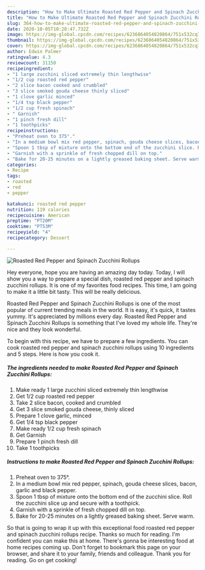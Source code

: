 ```yaml
---
description: "How to Make Ultimate Roasted Red Pepper and Spinach Zucchini Rollups"
title: "How to Make Ultimate Roasted Red Pepper and Spinach Zucchini Rollups"
slug: 364-how-to-make-ultimate-roasted-red-pepper-and-spinach-zucchini-rollups
date: 2020-10-05T10:28:47.732Z
image: https://img-global.cpcdn.com/recipes/6236864054820864/751x532cq70/roasted-red-pepper-and-spinach-zucchini-rollups-recipe-main-photo.jpg
thumbnail: https://img-global.cpcdn.com/recipes/6236864054820864/751x532cq70/roasted-red-pepper-and-spinach-zucchini-rollups-recipe-main-photo.jpg
cover: https://img-global.cpcdn.com/recipes/6236864054820864/751x532cq70/roasted-red-pepper-and-spinach-zucchini-rollups-recipe-main-photo.jpg
author: Edwin Palmer
ratingvalue: 4.3
reviewcount: 31150
recipeingredient:
- "1 large zucchini sliced extremely thin lengthwise"
- "1/2 cup roasted red pepper"
- "2 slice bacon cooked and crumbled"
- "3 slice smoked gouda cheese thinly sliced"
- "1 clove garlic minced"
- "1/4 tsp black pepper"
- "1/2 cup fresh spinach"
- " Garnish"
- "1 pinch fresh dill"
- "1 toothpicks"
recipeinstructions:
- "Preheat oven to 375°."
- "In a medium bowl mix red pepper, spinach, gouda cheese slices, bacon, garlic and black pepper."
- "Spoon 1 tbsp of mixture onto the bottom end of the zucchini slice. Roll the zucchini slice up and secure with a toothpick."
- "Garnish with a sprinkle of fresh chopped dill on top."
- "Bake for 20-25 minutes on a lightly greased baking sheet. Serve warm."
categories:
- Recipe
tags:
- roasted
- red
- pepper

katakunci: roasted red pepper 
nutrition: 119 calories
recipecuisine: American
preptime: "PT20M"
cooktime: "PT53M"
recipeyield: "4"
recipecategory: Dessert

---
```



![Roasted Red Pepper and Spinach Zucchini Rollups](https://img-global.cpcdn.com/recipes/6236864054820864/751x532cq70/roasted-red-pepper-and-spinach-zucchini-rollups-recipe-main-photo.jpg)

Hey everyone, hope you are having an amazing day today. Today, I will show you a way to prepare a special dish, roasted red pepper and spinach zucchini rollups. It is one of my favorites food recipes. This time, I am going to make it a little bit tasty. This will be really delicious.

Roasted Red Pepper and Spinach Zucchini Rollups is one of the most popular of current trending meals in the world. It is easy, it's quick, it tastes yummy. It's appreciated by millions every day. Roasted Red Pepper and Spinach Zucchini Rollups is something that I've loved my whole life. They're nice and they look wonderful.




To begin with this recipe, we have to prepare a few ingredients. You can cook roasted red pepper and spinach zucchini rollups using 10 ingredients and 5 steps. Here is how you cook it.

<!--inarticleads1-->

##### The ingredients needed to make Roasted Red Pepper and Spinach Zucchini Rollups:

1. Make ready 1 large zucchini sliced extremely thin lengthwise
1. Get 1/2 cup roasted red pepper
1. Take 2 slice bacon, cooked and crumbled
1. Get 3 slice smoked gouda cheese, thinly sliced
1. Prepare 1 clove garlic, minced
1. Get 1/4 tsp black pepper
1. Make ready 1/2 cup fresh spinach
1. Get  Garnish
1. Prepare 1 pinch fresh dill
1. Take 1 toothpicks




<!--inarticleads2-->

##### Instructions to make Roasted Red Pepper and Spinach Zucchini Rollups:

1. Preheat oven to 375°.
1. In a medium bowl mix red pepper, spinach, gouda cheese slices, bacon, garlic and black pepper.
1. Spoon 1 tbsp of mixture onto the bottom end of the zucchini slice. Roll the zucchini slice up and secure with a toothpick.
1. Garnish with a sprinkle of fresh chopped dill on top.
1. Bake for 20-25 minutes on a lightly greased baking sheet. Serve warm.




So that is going to wrap it up with this exceptional food roasted red pepper and spinach zucchini rollups recipe. Thanks so much for reading. I'm confident you can make this at home. There's gonna be interesting food at home recipes coming up. Don't forget to bookmark this page on your browser, and share it to your family, friends and colleague. Thank you for reading. Go on get cooking!
